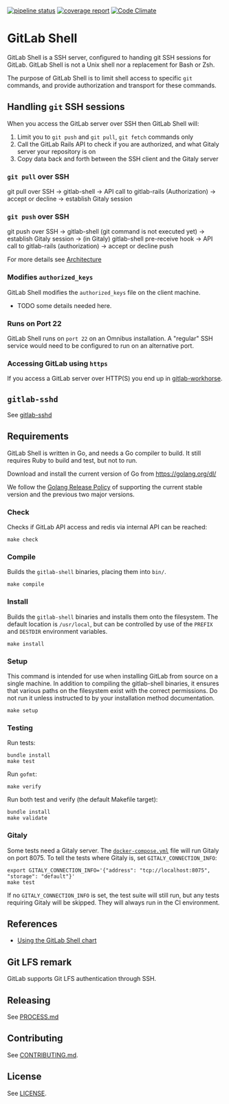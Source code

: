 [![pipeline status](https://gitlab.com/gitlab-org/gitlab-shell/badges/main/pipeline.svg)](https://gitlab.com/gitlab-org/gitlab-shell/-/pipelines?ref=main)
[![coverage report](https://gitlab.com/gitlab-org/gitlab-shell/badges/main/coverage.svg)](https://gitlab.com/gitlab-org/gitlab-shell/-/pipelines?ref=main)
[![Code Climate](https://codeclimate.com/github/gitlabhq/gitlab-shell.svg)](https://codeclimate.com/github/gitlabhq/gitlab-shell)

# GitLab Shell

GitLab Shell is a SSH server, configured to handing git SSH sessions for GitLab. GitLab Shell is not a Unix shell nor a replacement for Bash or Zsh.

The purpose of GitLab Shell is to limit shell access to specific `git` commands, and provide authorization and transport for these commands.


## Handling `git` SSH sessions

When you access the GitLab server over SSH then GitLab Shell will:

1. Limit you to `git push` and `git pull`, `git fetch` commands only
1. Call the GitLab Rails API to check if you are authorized, and what Gitaly server your repository is on
1. Copy data back and forth between the SSH client and the Gitaly server

### `git pull` over SSH

git pull over SSH -> gitlab-shell -> API call to gitlab-rails (Authorization) -> accept or decline -> establish Gitaly session

### `git push` over SSH

git push over SSH -> gitlab-shell (git command is not executed yet) -> establish Gitaly session -> (in Gitaly) gitlab-shell pre-receive hook -> API call to gitlab-rails (authorization) -> accept or decline push

For more details see [Architecture](doc/architecture.md)

### Modifies `authorized_keys`

GitLab Shell modifies the `authorized_keys` file on the client machine.

- TODO some details needed here.

### Runs on Port 22

GitLab Shell runs on `port 22` on an Omnibus installation. A "regular" SSH service would need to be configured to run on an alternative port.

### Accessing GitLab using `https`

If you access a GitLab server over HTTP(S) you end up in [gitlab-workhorse](https://gitlab.com/gitlab-org/gitlab-workhorse).

## `gitlab-sshd`

See [gitlab-sshd](doc/gitlab-sshd)

## Requirements

GitLab Shell is written in Go, and needs a Go compiler to build. It still requires
Ruby to build and test, but not to run.

Download and install the current version of Go from https://golang.org/dl/

We follow the [Golang Release Policy](https://golang.org/doc/devel/release.html#policy)
of supporting the current stable version and the previous two major versions.

### Check

Checks if GitLab API access and redis via internal API can be reached:

    make check

### Compile

Builds the `gitlab-shell` binaries, placing them into `bin/`.

    make compile

### Install

Builds the `gitlab-shell` binaries and installs them onto the filesystem. The
default location is `/usr/local`, but can be controlled by use of the `PREFIX`
and `DESTDIR` environment variables.

    make install

### Setup

This command is intended for use when installing GitLab from source on a single
machine. In addition to compiling the gitlab-shell binaries, it ensures that
various paths on the filesystem exist with the correct permissions. Do not run
it unless instructed to by your installation method documentation.

    make setup


### Testing

Run tests:

    bundle install
    make test

Run `gofmt`:

    make verify

Run both test and verify (the default Makefile target):

    bundle install
    make validate

### Gitaly

Some tests need a Gitaly server. The
[`docker-compose.yml`](./docker-compose.yml) file will run Gitaly on
port 8075. To tell the tests where Gitaly is, set
`GITALY_CONNECTION_INFO`:

    export GITALY_CONNECTION_INFO='{"address": "tcp://localhost:8075", "storage": "default"}'
    make test

If no `GITALY_CONNECTION_INFO` is set, the test suite will still run, but any
tests requiring Gitaly will be skipped. They will always run in the CI
environment.

## References

- [Using the GitLab Shell chart](https://docs.gitlab.com/charts/charts/gitlab/gitlab-shell/#using-the-gitlab-shell-chart)

## Git LFS remark

GitLab supports Git LFS authentication through SSH.

## Releasing

See [PROCESS.md](./PROCESS.md)

## Contributing

See [CONTRIBUTING.md](./CONTRIBUTING.md).

## License

See [LICENSE](./LICENSE).
